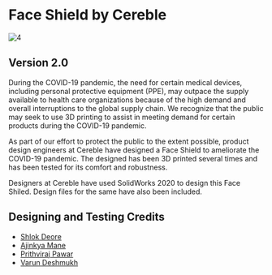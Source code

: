 # Face Shield by Cereble

![4](https://user-images.githubusercontent.com/4471539/79293030-3aaeb380-7ef0-11ea-9972-95fadd5083bc.jpg)

## Version 2.0

During the COVID-19 pandemic, the need for certain medical devices, including personal protective equipment (PPE), may outpace the supply available to health care organizations because of the high demand and overall interruptions to the global supply chain. We recognize that the public may seek to use 3D printing to assist in meeting demand for certain products during the COVID-19 pandemic.

As part of our effort to protect the public to the extent possible, product design engineers at Cereble have designed a Face Shield to ameliorate the COVID-19 pandemic. The designed has been 3D printed several times and has been tested for its comfort and robustness.

Designers at Cereble have used SolidWorks 2020 to design this Face Shiled. Design files for the same have also been included.

## Designing and Testing Credits

- [Shlok Deore](https://www.linkedin.com/in/shlok-deore-a42921156/)
- [Ajinkya Mane](https://www.linkedin.com/in/ajinkya-mane-b46613147/)
- [Prithviraj Pawar](https://www.linkedin.com/in/prithvirajpawar/)
- [Varun Deshmukh](https://www.linkedin.com/in/varun-deshmukh-83b50a172/)
